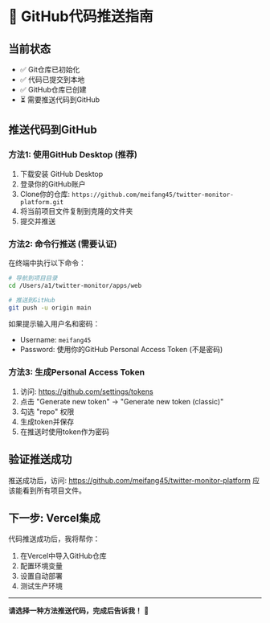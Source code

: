 # 🔐 GitHub代码推送指南

## 当前状态
- ✅ Git仓库已初始化
- ✅ 代码已提交到本地
- ✅ GitHub仓库已创建
- ⏳ 需要推送代码到GitHub

## 推送代码到GitHub

### 方法1: 使用GitHub Desktop (推荐)
1. 下载安装 GitHub Desktop
2. 登录你的GitHub账户
3. Clone你的仓库: `https://github.com/meifang45/twitter-monitor-platform.git`
4. 将当前项目文件复制到克隆的文件夹
5. 提交并推送

### 方法2: 命令行推送 (需要认证)
在终端中执行以下命令：

```bash
# 导航到项目目录
cd /Users/a1/twitter-monitor/apps/web

# 推送到GitHub
git push -u origin main
```

如果提示输入用户名和密码：
- Username: `meifang45`
- Password: 使用你的GitHub Personal Access Token (不是密码)

### 方法3: 生成Personal Access Token
1. 访问: https://github.com/settings/tokens
2. 点击 "Generate new token" → "Generate new token (classic)"
3. 勾选 "repo" 权限
4. 生成token并保存
5. 在推送时使用token作为密码

## 验证推送成功
推送成功后，访问: https://github.com/meifang45/twitter-monitor-platform
应该能看到所有项目文件。

## 下一步: Vercel集成
代码推送成功后，我将帮你：
1. 在Vercel中导入GitHub仓库
2. 配置环境变量
3. 设置自动部署
4. 测试生产环境

---

**请选择一种方法推送代码，完成后告诉我！** 🚀